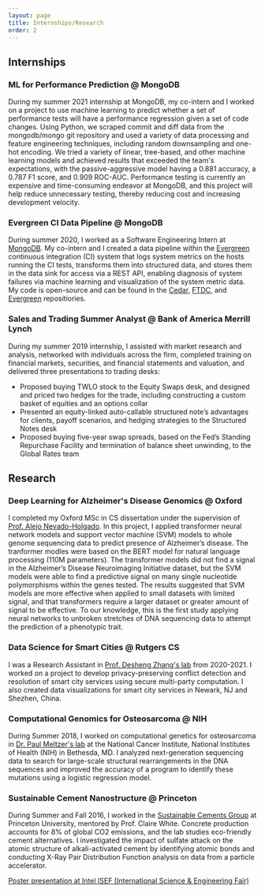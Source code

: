 ```yaml
---
layout: page
title: Internships/Research
order: 2
---
```


## Internships

### ML for Performance Prediction @ MongoDB
During my summer 2021 internship at MongoDB, my co-intern and I worked on a project to use machine learning to predict whether a set of performance tests will have a performance regression given a set of code changes. Using Python, we scraped commit and diff data from the mongodb/mongo git repository and used a variety of data processing and feature engineering techniques, including random downsampling and one-hot encoding. We tried a variety of linear, tree-based, and other machine learning models and achieved results that exceeded the team's expectations, with the passive-aggressive model having a 0.881 accuracy, a 0.787 F1 score, and 0.909 ROC-AUC. Performance testing is currently an expensive and time-consuming endeavor at MongoDB, and this project will help reduce unnecessary testing, thereby reducing cost and increasing development velocity. 

### Evergreen CI Data Pipeline @ MongoDB
During summer 2020, I worked as a Software Engineering Intern at [MongoDB](https://www.mongodb.com/). My co-intern and I created a data pipeline within the [Evergreen](https://evergreen.mongodb.com/) continuous integration (CI) system that logs system metrics on the hosts running the CI tests, transforms them into structured data, and stores them in the data sink for access via a REST API, enabling diagnosis of system failures via machine learning and visualization of the system metric data. My code is open-source and can be found in the [Cedar](https://github.com/evergreen-ci/cedar), [FTDC](https://github.com/mongodb/ftdc), and [Evergreen](https://github.com/evergreen-ci/evergreen) repositiories. 

### Sales and Trading Summer Analyst @ Bank of America Merrill Lynch
During my summer 2019 internship, I assisted with market research and analysis, networked with individuals across the firm, completed training on financial markets, securities, and financial statements and valuation, and delivered three presentations to trading desks: 
* Proposed buying TWLO stock to the Equity Swaps desk, and designed and priced two hedges for the trade, including constructing a custom basket of equities and an options collar
* Presented an equity-linked auto-callable structured note’s advantages for clients, payoff scenarios, and hedging strategies to the Structured Notes desk
* Proposed buying five-year swap spreads, based on the Fed’s Standing Repurchase Facility and termination of balance sheet unwinding, to the Global Rates team

## Research

### Deep Learning for Alzheimer's Disease Genomics @ Oxford
I completed my Oxford MSc in CS dissertation under the supervision of [Prof. Alejo Nevado-Holgado](https://www.psych.ox.ac.uk/team/alejo-nevado-holgado). In this project, I applied transformer neural network models and support vector machine (SVM) models to whole genome sequencing data to predict presence of Alzheimer’s disease. The tranformer modles were based on the BERT model for natural language processing (110M parameters). The transformer models did not find a signal in the Alzheimer’s Disease Neuroimaging Initiative dataset, but the SVM models were able to find a predictive signal on many single nucleotide polymorphisms within the genes tested. The results suggested that SVM models are more effective when applied to small datasets with limited signal, and that transformers require a larger dataset or greater amount of signal to be effective. To our knowledge, this is the first study applying neural networks to unbroken stretches of DNA sequencing data to attempt the prediction of a phenotypic trait. 

### Data Science for Smart Cities @ Rutgers CS
I was a Research Assistant in [Prof. Desheng Zhang's lab](https://people.cs.rutgers.edu/~dz220/) from 2020-2021. I worked on a project to develop privacy-preserving conflict detection and resolution of smart city services using secure multi-party computation. I also created data visualizations for smart city services in Newark, NJ and Shezhen, China. 

### Computational Genomics for Osteosarcoma @ NIH
During Summer 2018, I worked on computational genetics for osteosarcoma in [Dr. Paul Meltzer's lab](https://ccr.cancer.gov/staff-directory/paul-s-meltzer) at the National Cancer Institute, National Institutes of Health (NIH) in Bethesda, MD. I analyzed next-generation sequencing data to search for large-scale structural rearrangements in the DNA sequences and improved the accuracy of a program to identify these mutations using a logistic regression model.

### Sustainable Cement Nanostructure @ Princeton
During Summer and Fall 2016, I worked in the [Sustainable Cements Group](http://white.princeton.edu/) at Princeton University, mentored by Prof. Claire White. Concrete production accounts for 8% of global CO2 emissions, and the lab studies eco-friendly cement alternatives. I investigated the impact of sulfate attack on the atomic structure of alkali-activated cement by identifying atomic bonds and conducting X-Ray Pair Distribution Function analysis on data from a particle accelerator. 

[Poster presentation at Intel ISEF (International Science & Engineering Fair)](https://drive.google.com/file/d/1R1M2mK1PY-AsgzmWNkU-lgMM24N7ZUh4/view?usp=sharing)


